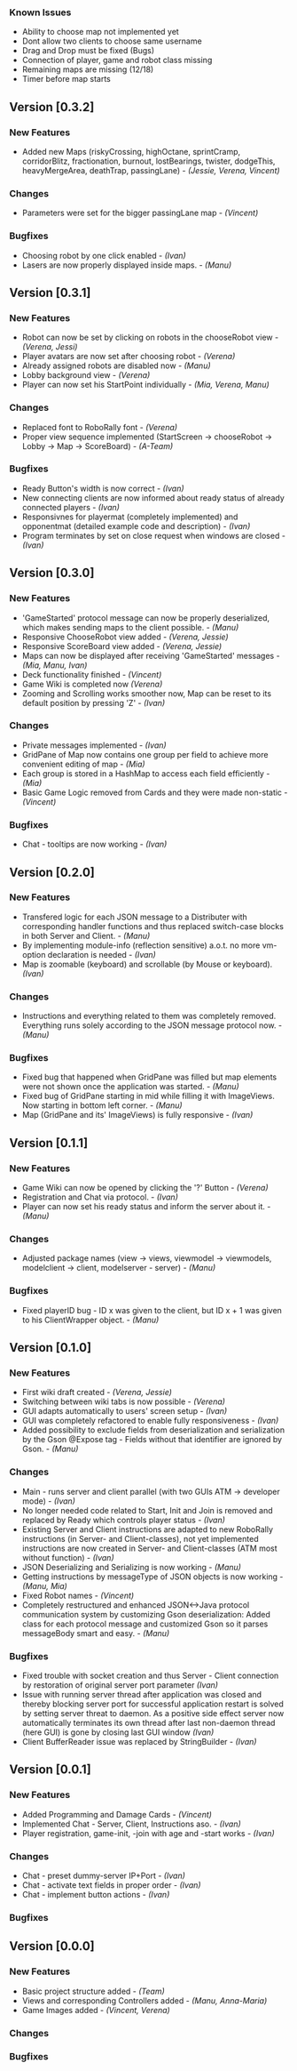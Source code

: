 ### Known Issues
* Ability to choose map not implemented yet
* Dont allow two clients to choose same username
* Drag and Drop must be fixed (Bugs)
* Connection of player, game and robot class missing
* Remaining maps are missing (12/18)
* Timer before map starts




## Version [0.3.2] 
### New Features 
* Added new Maps (riskyCrossing, highOctane, sprintCramp, corridorBlitz, fractionation, burnout, lostBearings, twister, dodgeThis, heavyMergeArea, deathTrap, passingLane) - *(Jessie, Verena, Vincent)*

### Changes
* Parameters were set for the bigger passingLane map - *(Vincent)*

### Bugfixes
* Choosing robot by one click enabled - *(Ivan)*
* Lasers are now properly displayed inside maps. - *(Manu)*

## Version [0.3.1] 
### New Features 
* Robot can now be set by clicking on robots in the chooseRobot view - *(Verena, Jessi)*
* Player avatars are now set after choosing robot - *(Verena)*
* Already assigned robots are disabled now - *(Manu)*
* Lobby background view - *(Verena)*
* Player can now set his StartPoint individually - *(Mia, Verena, Manu)*

### Changes
* Replaced font to RoboRally font - *(Verena)*
* Proper view sequence implemented (StartScreen -> chooseRobot -> Lobby -> Map -> ScoreBoard) - *(A-Team)*

### Bugfixes
* Ready Button's width is now correct - *(Ivan)*
* New connecting clients are now informed about ready status of already connected players - *(Ivan)*
* Responsivnes for playermat (completely implemented) and opponentmat (detailed example code and description) - *(Ivan)*
* Program terminates by set on close request when windows are closed - *(Ivan)*

## Version [0.3.0] 
### New Features
* 'GameStarted' protocol message can now be properly deserialized, which makes sending maps to the client possible. - *(Manu)*
* Responsive ChooseRobot view added - *(Verena, Jessie)*
* Responsive ScoreBoard view added - *(Verena, Jessie)*
* Maps can now be displayed after receiving 'GameStarted' messages - *(Mia, Manu, Ivan)*
* Deck functionality finished - *(Vincent)*
* Game Wiki is completed now *(Verena)*
* Zooming and Scrolling works smoother now, Map can be reset to its default position by pressing 'Z' - *(Ivan)*

### Changes
* Private messages implemented - *(Ivan)*
* GridPane of Map now contains one group per field to achieve more convenient editing of map - *(Mia)*
* Each group is stored in a HashMap to access each field efficiently - *(Mia)*
* Basic Game Logic removed from Cards and they were made non-static - *(Vincent)*

### Bugfixes
* Chat - tooltips are now working - *(Ivan)*

## Version [0.2.0]
### New Features
* Transfered logic for each JSON message to a Distributer with corresponding handler functions and thus replaced switch-case blocks in both Server and Client. - *(Manu)*
* By implementing module-info (reflection sensitive) a.o.t. no more vm-option declaration is needed - *(Ivan)*
* Map is zoomable (keyboard) and scrollable (by Mouse or keyboard). *(Ivan)*

### Changes
* Instructions and everything related to them was completely removed. Everything runs solely according to the JSON message protocol now. - *(Manu)*

### Bugfixes
* Fixed bug that happened when GridPane was filled but map elements were not shown once the application was started. - *(Manu)*
* Fixed bug of GridPane starting in mid while filling it with ImageViews. Now starting in bottom left corner. - *(Manu)*
* Map (GridPane and its' ImageViews) is fully responsive - *(Ivan)*


## Version [0.1.1]
### New Features
* Game Wiki can now be opened by clicking the '?' Button - *(Verena)*
* Registration and Chat via protocol. - *(Ivan)*
* Player can now set his ready status and inform the server about it. - *(Manu)*
 
### Changes
* Adjusted package names (view -> views, viewmodel -> viewmodels, modelclient -> client, modelserver - server) - *(Manu)*

### Bugfixes
* Fixed playerID bug - ID x was given to the client, but ID x + 1 was given to his ClientWrapper object. - *(Manu)*

## Version [0.1.0]

### New Features
* First wiki draft created - *(Verena, Jessie)*
* Switching between wiki tabs is now possible - *(Verena)*
* GUI adapts automatically to users' screen setup - *(Ivan)*
* GUI was completely refactored to enable fully responsiveness - *(Ivan)*
* Added possibility to exclude fields from deserialization and serialization by the Gson @Expose tag - Fields without that identifier are ignored by Gson. - *(Manu)*

### Changes
* Main - runs server and client parallel (with two GUIs ATM -> developer mode) - *(Ivan)*
* No longer needed code related to Start, Init and Join is removed and replaced by Ready which controls player status - *(Ivan)*
* Existing Server and Client instructions are adapted to new RoboRally instructions (in Server- and Client-classes), not yet implemented instructions are now created in Server- and Client-classes (ATM most without function) - *(Ivan)*
* JSON Deserializing and Serializing is now working - *(Manu)*
* Getting instructions by messageType of JSON objects is now working - *(Manu, Mia)*
* Fixed Robot names - *(Vincent)*
* Completely restructured and enhanced JSON<->Java protocol communication system by customizing Gson deserialization: 
  Added class for each protocol message and customized Gson so it parses messageBody smart and easy. - *(Manu)*

### Bugfixes
* Fixed trouble with socket creation and thus Server - Client connection by restoration of original server port parameter *(Ivan)*
* Issue with running server thread after application was closed and thereby blocking server port for successful 
application restart is solved by setting server threat to daemon. As a positive side effect server now  automatically terminates its own
 thread after last non-daemon thread (here GUI) is gone by closing last GUI window *(Ivan)*
* Client BufferReader issue was replaced by StringBuilder - *(Ivan)*

## Version [0.0.1]
### New Features
* Added Programming and Damage Cards - *(Vincent)*
* Implemented Chat - Server, Client, Instructions aso. - *(Ivan)*
* Player registration, game-init, -join with age and -start works - *(Ivan)*

### Changes
* Chat - preset dummy-server IP+Port - *(Ivan)*
* Chat - activate text fields in proper order - *(Ivan)*
* Chat - implement button actions - *(Ivan)*

### Bugfixes


## Version [0.0.0]
### New Features
* Basic project structure added - *(Team)*
* Views and corresponding Controllers added - *(Manu, Anna-Maria)*
* Game Images added - *(Vincent, Verena)*

### Changes

### Bugfixes